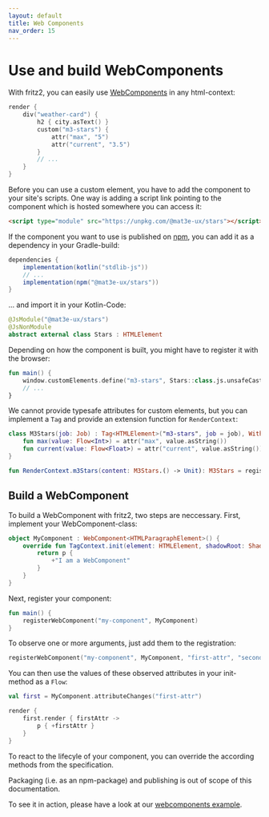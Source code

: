 ```yaml
---
layout: default
title: Web Components
nav_order: 15
---
```

# Use and build WebComponents

With fritz2, you can easily use [WebComponents](https://webcomponents.org) in any html-context:

```kotlin
render {
    div("weather-card") {
        h2 { city.asText() }
        custom("m3-stars") {
            attr("max", "5")
            attr("current", "3.5")
        }
        // ...
    }
}
```

Before you can use a custom element, you have to add the component to your site's scripts.
One way is adding a script link pointing to the component which is hosted somewhere you can access it:
```html
<script type="module" src="https://unpkg.com/@mat3e-ux/stars"></script>
```

If the component you want to use is published on [npm](https://www.npmjs.com/), you can add it as a dependency in your Gradle-build:

```gradle
dependencies {
    implementation(kotlin("stdlib-js"))
    // ...
    implementation(npm("@mat3e-ux/stars"))
}
```

... and import it in your Kotlin-Code:

```kotlin
@JsModule("@mat3e-ux/stars")
@JsNonModule
abstract external class Stars : HTMLElement
```

Depending on how the component is built, you might have to register it with the browser:

```kotlin
fun main() {
    window.customElements.define("m3-stars", Stars::class.js.unsafeCast<() -> dynamic>())
    // ...
}
```

We cannot provide typesafe attributes for custom elements, but you can implement a `Tag` and provide an extension function for `RenderContext`:

```kotlin
class M3Stars(job: Job) : Tag<HTMLElement>("m3-stars", job = job), WithText<HTMLElement> {
    fun max(value: Flow<Int>) = attr("max", value.asString())
    fun current(value: Flow<Float>) = attr("current", value.asString())
}

fun RenderContext.m3Stars(content: M3Stars.() -> Unit): M3Stars = register(M3Stars(job), content)
```

## Build a WebComponent

To build a WebComponent with fritz2, two steps are neccessary. First, implement your WebComponent-class: 

```kotlin
object MyComponent : WebComponent<HTMLParagraphElement>() {
    override fun TagContext.init(element: HTMLElement, shadowRoot: ShadowRoot): Tag<HTMLParagraphElement> {
        return p {
            +"I am a WebComponent"
        }
    }
}
```

Next, register your component:

```kotlin
fun main() {
    registerWebComponent("my-component", MyComponent)
}
```

To observe one or more arguments, just add them to the registration:

```kotlin
registerWebComponent("my-component", MyComponent, "first-attr", "second-attr")
```

You can then use the values of these observed attributes in your init-method as a `Flow`:

```kotlin
val first = MyComponent.attributeChanges("first-attr")

render {
    first.render { firstAttr ->
        p { +firstAttr }
    }
}
```

To react to the lifecyle of your component, you can override the according methods from the specification.

Packaging (i.e. as an npm-package) and publishing is out of scope of this documentation.

To see it in action, please have a look at our [webcomponents example](https://examples.fritz2.dev/webcomponent/build/distributions/index.html).

